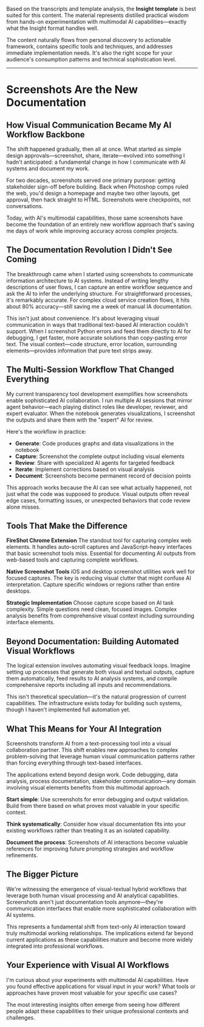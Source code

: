 Based on the transcripts and template analysis, the **Insight template** is best suited for this content. The material represents distilled practical wisdom from hands-on experimentation with multimodal AI capabilities—exactly what the Insight format handles well.

The content naturally flows from personal discovery to actionable framework, contains specific tools and techniques, and addresses immediate implementation needs. It's also the right scope for your audience's consumption patterns and technical sophistication level.

---

# Screenshots Are the New Documentation

## How Visual Communication Became My AI Workflow Backbone

The shift happened gradually, then all at once. What started as simple design approvals—screenshot, share, iterate—evolved into something I hadn't anticipated: a fundamental change in how I communicate with AI systems and document my work.

For two decades, screenshots served one primary purpose: getting stakeholder sign-off before building. Back when Photoshop comps ruled the web, you'd design a homepage and maybe two other layouts, get approval, then hack straight to HTML. Screenshots were checkpoints, not conversations.

Today, with AI's multimodal capabilities, those same screenshots have become the foundation of an entirely new workflow approach that's saving me days of work while improving accuracy across complex projects.

## The Documentation Revolution I Didn't See Coming

The breakthrough came when I started using screenshots to communicate information architecture to AI systems. Instead of writing lengthy descriptions of user flows, I can capture an entire workflow sequence and ask the AI to infer the underlying structure. For straightforward processes, it's remarkably accurate. For complex cloud service creation flows, it hits about 80% accuracy—still saving me a week of manual IA documentation.

This isn't just about convenience. It's about leveraging visual communication in ways that traditional text-based AI interaction couldn't support. When I screenshot Python errors and feed them directly to AI for debugging, I get faster, more accurate solutions than copy-pasting error text. The visual context—code structure, error location, surrounding elements—provides information that pure text strips away.

## The Multi-Session Workflow That Changed Everything

My current transparency tool development exemplifies how screenshots enable sophisticated AI collaboration. I run multiple AI sessions that mirror agent behavior—each playing distinct roles like developer, reviewer, and expert evaluator. When the notebook generates visualizations, I screenshot the outputs and share them with the "expert" AI for review.

Here's the workflow in practice:

- **Generate**: Code produces graphs and data visualizations in the notebook
- **Capture**: Screenshot the complete output including visual elements
- **Review**: Share with specialized AI agents for targeted feedback
- **Iterate**: Implement corrections based on visual analysis
- **Document**: Screenshots become permanent record of decision points

This approach works because the AI can see what actually happened, not just what the code was supposed to produce. Visual outputs often reveal edge cases, formatting issues, or unexpected behaviors that code review alone misses.

## Tools That Make the Difference

**FireShot Chrome Extension**
The standout tool for capturing complex web elements. It handles auto-scroll captures and JavaScript-heavy interfaces that basic screenshot tools miss. Essential for documenting AI outputs from web-based tools and capturing complete workflows.

**Native Screenshot Tools**
iOS and desktop screenshot utilities work well for focused captures. The key is reducing visual clutter that might confuse AI interpretation. Capture specific windows or regions rather than entire desktops.

**Strategic Implementation**
Choose capture scope based on AI task complexity. Simple questions need clean, focused images. Complex analysis benefits from comprehensive visual context including surrounding interface elements.

## Beyond Documentation: Building Automated Visual Workflows

The logical extension involves automating visual feedback loops. Imagine setting up processes that generate both visual and textual outputs, capture them automatically, feed results to AI analysis systems, and compile comprehensive reports including all inputs and recommendations.

This isn't theoretical speculation—it's the natural progression of current capabilities. The infrastructure exists today for building such systems, though I haven't implemented full automation yet.

## What This Means for Your AI Integration

Screenshots transform AI from a text-processing tool into a visual collaboration partner. This shift enables new approaches to complex problem-solving that leverage human visual communication patterns rather than forcing everything through text-based interfaces.

The applications extend beyond design work. Code debugging, data analysis, process documentation, stakeholder communication—any domain involving visual elements benefits from this multimodal approach.

**Start simple**: Use screenshots for error debugging and output validation. Build from there based on what proves most valuable in your specific context.

**Think systematically**: Consider how visual documentation fits into your existing workflows rather than treating it as an isolated capability.

**Document the process**: Screenshots of AI interactions become valuable references for improving future prompting strategies and workflow refinements.

## The Bigger Picture

We're witnessing the emergence of visual-textual hybrid workflows that leverage both human visual processing and AI analytical capabilities. Screenshots aren't just documentation tools anymore—they're communication interfaces that enable more sophisticated collaboration with AI systems.

This represents a fundamental shift from text-only AI interaction toward truly multimodal working relationships. The implications extend far beyond current applications as these capabilities mature and become more widely integrated into professional workflows.

## Your Experience with Visual AI Workflows

I'm curious about your experiments with multimodal AI capabilities. Have you found effective applications for visual input in your work? What tools or approaches have proven most valuable for your specific use cases?

The most interesting insights often emerge from seeing how different people adapt these capabilities to their unique professional contexts and challenges.